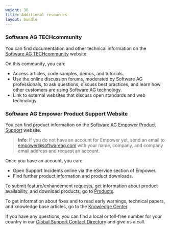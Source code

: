 ```yaml
---
weight: 30
title: Additional resources
layout: bundle
---
```


### Software AG TECHcommunity

You can find documentation and other technical information on the [Software AG TECHcommunity](http://techcommunity.softwareag.com/home/-/product/name/cumulocity) website. 

On this community, you can:

* Access articles, code samples, demos, and tutorials.
* Use the online discussion forums, moderated by Software AG professionals, to ask questions, discuss best practices, and learn how other customers are using Software AG technology.
* Link to external websites that discuss open standards and web technology.


### Software AG Empower Product Support Website

You can find product information on the [Software AG Empower Product Support](https://empower.softwareag.com) website.

>**Info**: If you do not have an account for Empower yet, send an email to <empower@softwareag.com> with your name, company, and company email address and request an account.

Once you have an account, you can: 

* Open Support Incidents online via the eService section of Empower. 
* Find further product information and product downloads.

To submit feature/enhancement requests, get information about product availability, and download products, go to [Products](https://empower.softwareag.com/Products/default.aspx?).

To get information about fixes and to read early warnings, technical papers, and knowledge base articles, go to the [Knowledge Center](https://empower.softwareag.com/KnowledgeCenter/default.aspx?).

If you have any questions, you can find a local or toll-free number for your country in our [Global Support Contact Directory](https://empower.softwareag.com/public_directory.asp) and give us a call.




